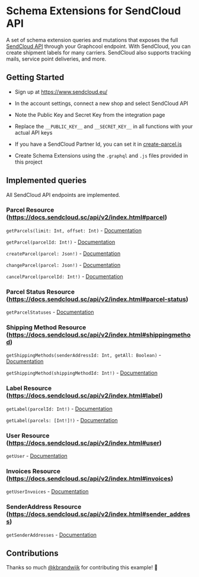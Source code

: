 # Schema Extensions for SendCloud API

A set of schema extension queries and mutations that exposes the full [SendCloud API](https://docs.sendcloud.sc/api/v2/index.html) through your Graphcool endpoint. With SendCloud, you can create shipment labels for many carriers. SendCloud also supports tracking mails, service point deliveries, and more.

## Getting Started

- Sign up at https://www.sendcloud.eu/

- In the account settings, connect a new shop and select SendCloud API

- Note the Public Key and Secret Key from the integration page

- Replace the `__PUBLIC_KEY__` and `__SECRET_KEY__` in all functions with your actual API keys

- If you have a SendCloud Partner Id, you can set it in [create-parcel.js](./parcel-resource/create-parcel.js)

- Create Schema Extensions using the `.graphql` and `.js` files provided in this project

## Implemented queries

All SendCloud API endpoints are implemented.

### Parcel Resource (https://docs.sendcloud.sc/api/v2/index.html#parcel)

`getParcels(limit: Int, offset: Int)` - [Documentation](https://docs.sendcloud.sc/api/v2/index.html#parcel-list)

`getParcel(parcelId: Int!)` - [Documentation](https://docs.sendcloud.sc/api/v2/index.html#parcel-get)

`createParcel(parcel: Json!)` - [Documentation](https://docs.sendcloud.sc/api/v2/index.html#parcel-new)

`changeParcel(parcel: Json!)` - [Documentation](https://docs.sendcloud.sc/api/v2/index.html#parcel-update)

`cancelParcel(parcelId: Int!)` - [Documentation](https://docs.sendcloud.sc/api/v2/index.html#parcel-cancellation)

### Parcel Status Resource (https://docs.sendcloud.sc/api/v2/index.html#parcel-status)

`getParcelStatuses` - [Documentation](https://docs.sendcloud.sc/api/v2/index.html#parcel-status-list)

### Shipping Method Resource (https://docs.sendcloud.sc/api/v2/index.html#shippingmethod)

`getShippingMethods(senderAddressId: Int, getAll: Boolean)` - [Documentation](https://docs.sendcloud.sc/api/v2/index.html#shippingmethod-list)

`getShippingMethod(shippingMethodId: Int!)` - [Documentation](https://docs.sendcloud.sc/api/v2/index.html#shippingmethod-get)

### Label Resource (https://docs.sendcloud.sc/api/v2/index.html#label)

`getLabel(parcelId: Int!)` - [Documentation](https://docs.sendcloud.sc/api/v2/index.html#label-get)

`getLabel(parcels: [Int!]!)` - [Documentation](https://docs.sendcloud.sc/api/v2/index.html#label-new)

### User Resource (https://docs.sendcloud.sc/api/v2/index.html#user)

`getUser` - [Documentation](https://docs.sendcloud.sc/api/v2/index.html#user-get)

### Invoices Resource (https://docs.sendcloud.sc/api/v2/index.html#invoices)

`getUserInvoices` - [Documentation](https://docs.sendcloud.sc/api/v2/index.html#user-invoice)

### SenderAddress Resource (https://docs.sendcloud.sc/api/v2/index.html#sender_address)

`getSenderAddresses` - [Documentation](https://docs.sendcloud.sc/api/v2/index.html#sender_addresses)

## Contributions

Thanks so much [@kbrandwijk](https://github.com/kbrandwijk) for contributing this example! :tada:
